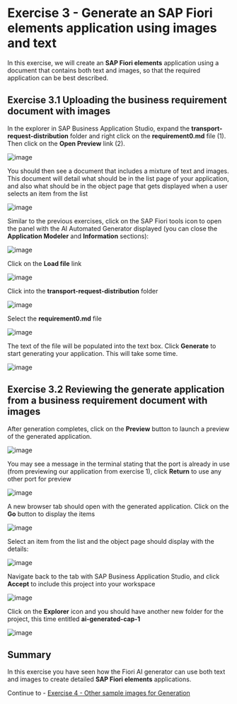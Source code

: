 #  Exercise 3 - Generate an SAP Fiori elements application using images and text


In this exercise, we will create an **SAP Fiori elements** application using a document that contains both text and images, so that the required application can be best described.


## Exercise 3.1 Uploading the business requirement document with images

In the explorer in SAP Business Application Studio, expand the **transport-request-distribution** folder and right click on the **requirement0.md** file (1).  Then click on the **Open Preview** link (2).

![image](ex3img1.png)

You should then see a document that includes a mixture of text and images.  This document will detail what should be in the list page of your application, and also what should be in the object page that gets displayed when a user selects an item from the list

![image](ex3img2.png)

Similar to the previous exercises, click on the SAP Fiori tools icon to open the panel with the AI Automated Generator displayed (you can close the **Application Modeler** and **Information** sections):

![image](ex3img3.png)

Click on the **Load file** link

![image](ex3img4.png)

Click into the **transport-request-distribution** folder

![image](ex3img5.png)

Select the **requirement0.md** file

![image](ex3img6.png)

The text of the file will be populated into the text box.  Click **Generate** to start generating your application.  This will take some time.

![image](ex3img7.png)

## Exercise 3.2 Reviewing the generate application from a business requirement document with images

After generation completes, click on the **Preview** button to launch a preview of the generated application.  

![image](ex3img8.png)

You may see a message in the terminal stating that the port is already in use (from previewing our application from exercise 1), click **Return** to use any other port for preview

![image](ex3img9.png)

A new browser tab should open with the generated application.  Click on the **Go** button to display the items

![image](ex3img10.png)

Select an item from the list and the object page should display with the details:

![image](ex3img11.png)

Navigate back to the tab with SAP Business Application Studio, and click **Accept** to include this project into your workspace

![image](ex3img12.png)

Click on the **Explorer** icon and you should have another new folder for the project, this time entitled **ai-generated-cap-1**

![image](ex3img13.png)

## Summary

In this exercise you have seen how the Fiori AI generator can use both text and images to create detailed **SAP Fiori elements** applications.

Continue to - [Exercise 4 - Other sample images for Generation](../ex4/README.md)
